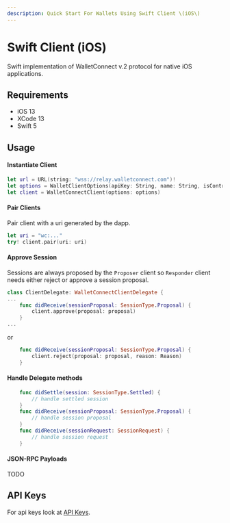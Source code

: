 ```yaml
---
description: Quick Start For Wallets Using Swift Client \(iOS\)
---
```


# Swift Client \(iOS\)

Swift implementation of WalletConnect v.2 protocol for native iOS applications.
## Requirements 
- iOS 13
- XCode 13
- Swift 5

## Usage
#### Instantiate Client
```Swift
let url = URL(string: "wss://relay.walletconnect.com")!
let options = WalletClientOptions(apiKey: String, name: String, isController: true, metadata: AppMetadata(name: String?, description: String?, url: String?, icons: [String]?), relayURL: url)
let client = WalletConnectClient(options: options)
```
#### Pair Clients
Pair client with a uri generated by the dapp.
```Swift
let uri = "wc:..."
try! client.pair(uri: uri)
```
#### Approve Session
Sessions are always proposed by the `Proposer` client so `Responder` client needs either reject or approve a session proposal.
```Swift
class ClientDelegate: WalletConnectClientDelegate {
...
    func didReceive(sessionProposal: SessionType.Proposal) {
        client.approve(proposal: proposal)
    }
...
```
or 
```Swift
    func didReceive(sessionProposal: SessionType.Proposal) {
        client.reject(proposal: proposal, reason: Reason)
    }
```
#### Handle Delegate methods
```Swift
    func didSettle(session: SessionType.Settled) {
        // handle settled session
    }
    func didReceive(sessionProposal: SessionType.Proposal) {
        // handle session proposal
    }
    func didReceive(sessionRequest: SessionRequest) {
        // handle session request
    }
```
#### JSON-RPC Payloads
TODO
## API Keys

For api keys look at [API Keys](api-keys.md).

